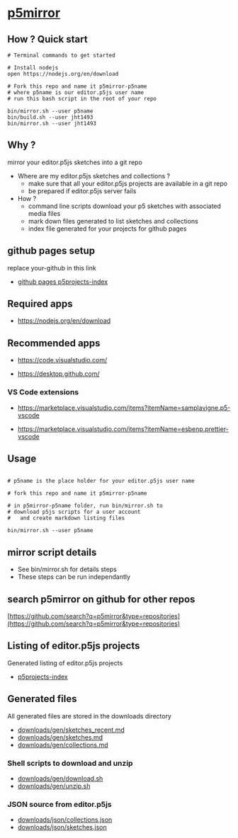 # [p5mirror](https://github.com/molab-itp/p5mirror)

## How ? Quick start

```
# Terminal commands to get started

# Install nodejs
open https://nodejs.org/en/download

# Fork this repo and name it p5mirror-p5name
# where p5name is our editor.p5js user name
# run this bash script in the root of your repo

bin/mirror.sh --user p5name
bin/build.sh --user jht1493
bin/mirror.sh --user jht1493

```

## Why ?

mirror your editor.p5js sketches into a git repo

- Where are my editor.p5js sketches and collections ?
  - make sure that all your editor.p5js projects are available in a git repo
  - be prepared if editor.p5js server fails
- How ?
  - command line scripts download your p5 sketches with associated media files
  - mark down files generated to list sketches and collections
  - index file generated for your projects for github pages

## github pages setup

replace your-github in this link

- [github pages p5projects-index](https://your-github.github.io/p5mirror-your-github/p5projects-index.html)

## Required apps

- https://nodejs.org/en/download

## Recommended apps

- https://code.visualstudio.com/

- https://desktop.github.com/

### VS Code extensions

- https://marketplace.visualstudio.com/items?itemName=samplavigne.p5-vscode

- https://marketplace.visualstudio.com/items?itemName=esbenp.prettier-vscode

<!-- - https://marketplace.visualstudio.com/items?itemName=Swimm.swimm -->

## Usage

```

# p5name is the place holder for your editor.p5js user name

# fork this repo and name it p5mirror-p5name

# in p5mirror-p5name folder, run bin/mirror.sh to
# download p5js scripts for a user account
#   and create markdown listing files

bin/mirror.sh --user p5name

```

## mirror script details

- See bin/mirror.sh for details steps
- These steps can be run independantly

## search p5mirror on github for other repos

[https://github.com/search?q=p5mirror&type=repositories](https://github.com/search?q=p5mirror&type=repositories)

## Listing of editor.p5js projects

Generated listing of editor.p5js projects

- [p5projects-index](./p5projects-index.md)

## Generated files

All generated files are stored in the downloads directory

- [downloads/gen/sketches_recent.md](./downloads/gen/sketches_recent.md)
- [downloads/gen/sketches.md](./downloads/gen/sketches.md)
- [downloads/gen/collections.md](./downloads/gen/collections.md)

### Shell scripts to download and unzip

- [downloads/gen/download.sh](./downloads/gen/download.sh)
- [downloads/gen/unzip.sh](./downloads/gen/unzip.sh)

### JSON source from editor.p5js

- [downloads/json/collections.json](./downloads/json/collections.json)
- [downloads/json/sketches.json](./downloads/json/sketches.json)
